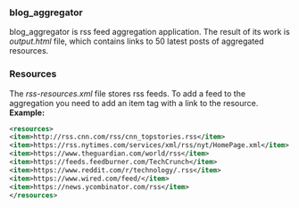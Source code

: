 ### blog_aggregator
blog_aggregator is rss feed aggregation application. 
The result of its work is *output.html* file, which contains links to 50 latest posts of aggregated resources.
### Resources
The *rss-resources.xml* file stores rss feeds. To add a feed to the aggregation you need to add an item tag with a link to the resource.  
**Example:**
```xml
<resources>
<item>http://rss.cnn.com/rss/cnn_topstories.rss</item>
<item>https://rss.nytimes.com/services/xml/rss/nyt/HomePage.xml</item>
<item>https://www.theguardian.com/world/rss</item>
<item>https://feeds.feedburner.com/TechCrunch</item>
<item>https://www.reddit.com/r/technology/.rss</item>
<item>https://www.wired.com/feed/</item>
<item>https://news.ycombinator.com/rss</item>
</resources>
```
